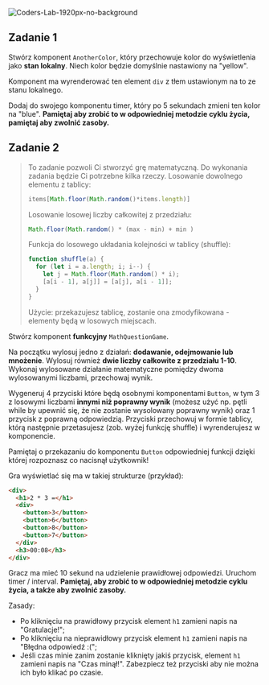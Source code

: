 ![Coders-Lab-1920px-no-background](https://user-images.githubusercontent.com/30623667/104709394-2cabee80-571f-11eb-9518-ea6a794e558e.png)


## Zadanie 1

Stwórz komponent `AnotherColor`, który przechowuje kolor do wyświetlenia jako **stan lokalny**. Niech kolor będzie domyślnie nastawiony na "yellow".

Komponent ma wyrenderować ten element `div` z tłem ustawionym na to ze stanu lokalnego.

Dodaj do swojego komponentu timer, który po 5 sekundach zmieni ten kolor na "blue". **Pamiętaj aby zrobić to w odpowiedniej metodzie cyklu życia, pamiętaj aby zwolnić zasoby.**



## Zadanie 2

> To zadanie pozwoli Ci stworzyć grę matematyczną.
> Do wykonania zadania będzie Ci potrzebne kilka rzeczy.
> Losowanie dowolnego elementu z tablicy:
> ```JavaScript
> items[Math.floor(Math.random()*items.length)]
> ```
>
> Losowanie losowej liczby całkowitej z przedziału:
> ```JavaScript
> Math.floor(Math.random() * (max - min) + min )
> ```
>
> Funkcja do losowego układania kolejności w tablicy (shuffle):
> ```JavaScript
> function shuffle(a) {
>   for (let i = a.length; i; i--) {
>     let j = Math.floor(Math.random() * i);
>     [a[i - 1], a[j]] = [a[j], a[i - 1]];
>   }
> }
> ```
> Użycie: przekazujesz tablicę, zostanie ona zmodyfikowana - elementy będą w losowych miejscach.


Stwórz komponent **funkcyjny** `MathQuestionGame`.

Na początku wylosuj jedno z działań: **dodawanie, odejmowanie lub mnożenie**. Wylosuj również **dwie liczby całkowite z przedziału 1-10**. Wykonaj wylosowane działanie matematyczne pomiędzy dwoma wylosowanymi liczbami, przechowaj wynik.

Wygeneruj 4 przyciski które będą osobnymi komponentami `Button`, w tym 3 z losowymi liczbami **innymi niż poprawny wynik** (możesz użyć np. pętli while by upewnić się, że nie zostanie wysolowany poprawny wynik) oraz 1 przycisk z poprawną odpowiedzią. Przyciski przechowuj w formie tablicy, którą następnie przetasujesz (zob. wyżej funkcję shuffle) i wyrenderujesz w komponencie.

Pamiętaj o przekazaniu do komponentu `Button` odpowiedniej funkcji dzięki której rozpoznasz co nacisnął użytkownik!

Gra wyświetlać się ma w takiej strukturze (przykład):
```HTML
<div>
  <h1>2 * 3 =</h1>
  <div>
    <button>3</button>
    <button>6</button>
    <button>8</button>
    <button>7</button>
  </div>
  <h3>00:08</h3>
</div>
```

Gracz ma mieć 10 sekund na udzielenie prawidłowej odpowiedzi. Uruchom timer / interval. **Pamiętaj, aby zrobić to w odpowiedniej metodzie cyklu życia, a także aby zwolnić zasoby.**

Zasady:
- Po kliknięciu na prawidłowy przycisk element `h1` zamieni napis na "Gratulacje!";
- Po kliknięciu na nieprawidłowy przycisk element `h1` zamieni napis na "Błędna odpowiedź :(";
- Jeśli czas minie zanim zostanie kliknięty jakiś przycisk, element `h1` zamieni napis na "Czas minął!". Zabezpiecz też przyciski aby nie można ich było klikać po czasie.


